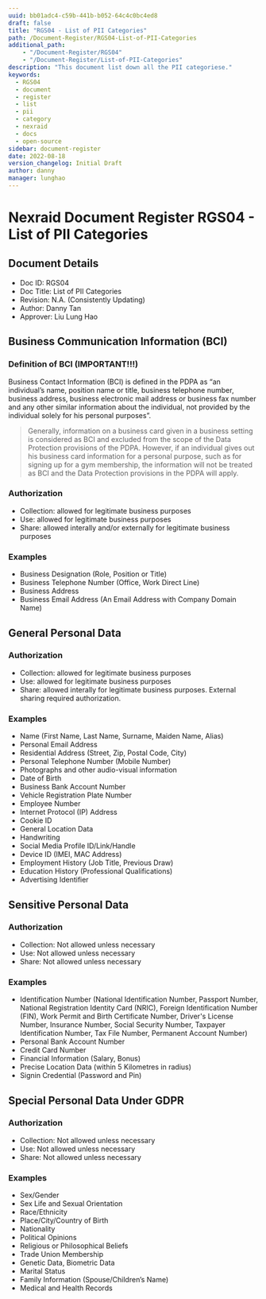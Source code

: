 ```yaml
---
uuid: bb01adc4-c59b-441b-b052-64c4c0bc4ed8
draft: false
title: "RGS04 - List of PII Categories"
path: /Document-Register/RGS04-List-of-PII-Categories
additional_path:
    - "/Document-Register/RGS04"
    - "/Document-Register/List-of-PII-Categories"
description: "This document list down all the PII categoriese."
keywords: 
  - RGS04
  - document
  - register
  - list
  - pii
  - category
  - nexraid
  - docs
  - open-source
sidebar: document-register
date: 2022-08-18
version_changelog: Initial Draft
author: danny
manager: lunghao
---
```


# Nexraid Document Register RGS04 - List of PII Categories

## Document Details
* Doc ID: RGS04
* Doc Title: List of PII Categories
* Revision: N.A. (Consistently Updating)
* Author: Danny Tan
* Approver: Liu Lung Hao

## Business Communication Information (BCI)

### Definition of BCI (IMPORTANT!!!)
Business Contact Information (BCI) is defined in the PDPA as “an individual’s name, position name or title, business telephone number, business address, business electronic mail address or business fax number and any other similar information about the individual, not provided by the individual solely for his personal purposes”.

> Generally, information on a business card given in a business setting is considered as BCI and excluded from the scope of the Data Protection provisions of the PDPA. However, if an individual gives out his business card information for a personal purpose, such as for signing up for a gym membership, the information will not be treated as BCI and the Data Protection provisions in the PDPA will apply.

### Authorization
* Collection: allowed for legitimate business purposes
* Use: allowed for legitimate business purposes
* Share: allowed interally and/or externally for legitimate business purposes

### Examples
* Business Designation (Role, Position or Title)
* Business Telephone Number (Office, Work Direct Line)
* Business Address
* Business Email Address (An Email Address with Company Domain Name)


## General Personal Data
### Authorization
* Collection: allowed for legitimate business purposes
* Use: allowed for legitimate business purposes
* Share: allowed interally for legitimate business purposes. External sharing required authorization.

### Examples
* Name (First Name, Last Name, Surname, Maiden Name, Alias)
* Personal Email Address
* Residential Address (Street, Zip, Postal Code, City)
* Personal Telephone Number (Mobile Number)
* Photographs and other audio-visual information
* Date of Birth
* Business Bank Account Number
* Vehicle Registration Plate Number
* Employee Number
* Internet Protocol (IP) Address
* Cookie ID
* General Location Data
* Handwriting
* Social Media Profile ID/Link/Handle
* Device ID (IMEI, MAC Address)
* Employment History (Job Title, Previous Draw)
* Education History (Professional Qualifications)
* Advertising Identifier


## Sensitive Personal Data
### Authorization
* Collection: Not allowed unless necessary
* Use: Not allowed unless necessary
* Share: Not allowed unless necessary

### Examples
* Identification Number (National Identification Number, Passport Number, National Registration Identity Card (NRIC), Foreign Identification Number (FIN), Work Permit and Birth Certificate Number, Driver's License Number, Insurance Number, Social Security Number, Taxpayer Identification Number, Tax File Number, Permanent Account Number)
* Personal Bank Account Number
* Credit Card Number
* Financial Information (Salary, Bonus)
* Precise Location Data (within 5 Kilometres in radius)
* Signin Credential (Password and Pin)


## Special Personal Data Under GDPR
### Authorization
* Collection: Not allowed unless necessary
* Use: Not allowed unless necessary
* Share: Not allowed unless necessary

### Examples
* Sex/Gender
* Sex Life and Sexual Orientation
* Race/Ethnicity
* Place/City/Country of Birth
* Nationality
* Political Opinions
* Religious or Philosophical Beliefs
* Trade Union Membership
* Genetic Data, Biometric Data
* Marital Status
* Family Information (Spouse/Children’s Name)
* Medical and Health Records